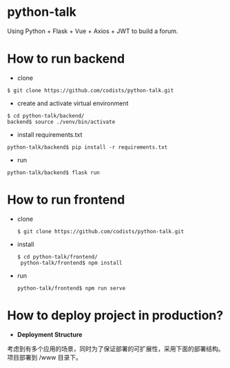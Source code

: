 # python-talk
Using Python + Flask  + Vue + Axios + JWT to build a forum.

# How to run backend

- clone

```shell
$ git clone https://github.com/codists/python-talk.git
```

- create and activate virtual environment

```shell
$ cd python-talk/backend/
backend$ source ./venv/bin/activate
```

- install requirements.txt

```shell
python-talk/backend$ pip install -r requirements.txt
```

- run 

```shell
python-talk/backend$ flask run
```
# How to run frontend
- clone
    ```shell
    $ git clone https://github.com/codists/python-talk.git
    ```
- install 
    ```shell
    $ cd python-talk/frontend/
     python-talk/frontend$ npm install
    ```
- run
    ```shell
    python-talk/frontend$ npm run serve
    ```

# How to deploy project in production?

- **Deployment Structure**

考虑到有多个应用的场景，同时为了保证部署的可扩展性，采用下面的部署结构。项目部署到 /www 目录下。

```├── backend
